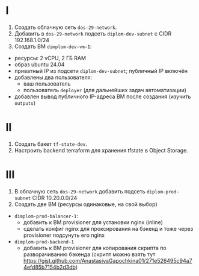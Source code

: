 # I
1) Создать облачную сеть `dos-29-network`.
2) Добавить в `dos-29-network` подсеть `diplom-dev-subnet` с CIDR 192.168.1.0/24
3) Создать ВМ `dimplom-dev-vm-1`:
- ресурсы: 2 vCPU, 2 ГБ RAM
- образ ubuntu 24.04
- приватный IP из подсети `diplom-dev-subnet`; публичный IP включён
- добавлены два пользователя:
    - ваш пользователь
    - пользователь `deployer` (для дальнейших задач автоматизации)
- добавлен вывод публичного IP-адреса ВМ после создания (изучить `outputs`)
# II
1) Создать бакет `tf-state-dev`.
2) Настроить backend terraform для хранения tfstate в Object Storage.
# III
1) В облачную сеть `dos-29-network` добавить подсеть `diplom-prod-subnet` CIDR 10.20.0.0/24
2) Создать две ВМ (ресурсы одинаковые, на свой выбор)
- `dimplom-prod-balancer-1`:
    - добавить к ВМ provisioner для установки nginx (inline)
    - сделать конфиг nginx для проксирования на бэкенд и тоже через provisioner подсунуть его nginx
- `dimplom-prod-backend-1`
    - добавить к ВМ provisioner для копирования скрипта по разворачиванию бэкенда (скрипт можно взять тут https://gist.github.com/AnastasiyaGapochkina01/271e526495c94a74efd85b7154b2d3db)

